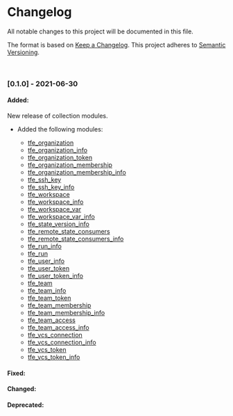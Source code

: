 # Changelog

All notable changes to this project will be documented in this file.

The format is based on [Keep a Changelog](http://keepachangelog.com/en/1.0.0/).
This project adheres to [Semantic Versioning](http://semver.org/spec/v2.0.0.html).

<br>

### [0.1.0] - 2021-06-30

#### Added:

New release of collection modules.

- Added the following modules:

    - [tfe_organization](plugins/modules/tfe_organization.py)
    - [tfe_organization_info](plugins/modules/tfe_organization_info.py)
    - [tfe_organization_token](plugins/modules/tfe_organization_token.py)
    - [tfe_organization_membership](plugins/modules/tfe_organization_membership.py)
    - [tfe_organization_membership_info](plugins/modules/tfe_organization_membership_info.py)
    - [tfe_ssh_key](plugins/modules/tfe_ssh_key.py)
    - [tfe_ssh_key_info](plugins/modules/tfe_ssh_key_info.py)
    - [tfe_workspace](plugins/modules/tfe_workspace.py)
    - [tfe_workspace_info](plugins/modules/tfe_workspace_info.py)
    - [tfe_workspace_var](plugins/modules/tfe_workspace_var.py)    
    - [tfe_workspace_var_info](plugins/modules/tfe_workspace_var_info.py)
    - [tfe_state_version_info](plugins/modules/tfe_state_version_info.py)    
    - [tfe_remote_state_consumers](plugins/modules/tfe_remote_state_consumers.py)
    - [tfe_remote_state_consumers_info](plugins/modules/tfe_remote_state_consumers_info.py)
    - [tfe_run_info](plugins/modules/tfe_run_info.py)
    - [tfe_run](plugins/modules/tfe_run.py)
    - [tfe_user_info](plugins/modules/tfe_user_info.py)
    - [tfe_user_token](plugins/modules/tfe_user_token.py)
    - [tfe_user_token_info](plugins/modules/tfe_user_token_info.py)
    - [tfe_team](plugins/modules/tfe_team.py)
    - [tfe_team_info](plugins/modules/tfe_team_info.py)
    - [tfe_team_token](plugins/modules/tfe_team_token.py)
    - [tfe_team_membership](plugins/modules/tfe_team_membership.py)
    - [tfe_team_membership_info](plugins/modules/tfe_team_membership_info.py)
    - [tfe_team_access](plugins/modules/tfe_team_access.py)
    - [tfe_team_access_info](plugins/modules/tfe_team_access_info.py)
    - [tfe_vcs_connection](plugins/modules/tfe_vcs_connection.py)
    - [tfe_vcs_connection_info](plugins/modules/tfe_vcs_connection_info.py)
    - [tfe_vcs_token](plugins/modules/tfe_vcs_token.py)
    - [tfe_vcs_token_info](plugins/modules/tfe_vcs_token_info.py)
    
#### Fixed:

#### Changed:

#### Deprecated:
